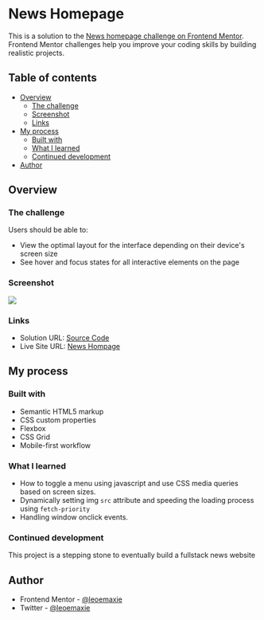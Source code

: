 # News Homepage

This is a solution to the [News homepage challenge on Frontend Mentor](https://www.frontendmentor.io/challenges/news-homepage-H6SWTa1MFl). Frontend Mentor challenges help you improve your coding skills by building realistic projects. 

## Table of contents

- [Overview](#overview)
  - [The challenge](#the-challenge)
  - [Screenshot](#screenshot)
  - [Links](#links)
- [My process](#my-process)
  - [Built with](#built-with)
  - [What I learned](#what-i-learned)
  - [Continued development](#continued-development)
- [Author](#author)

## Overview

### The challenge

Users should be able to:

- View the optimal layout for the interface depending on their device's screen size
- See hover and focus states for all interactive elements on the page

### Screenshot

![](./screenshot.jpg)

### Links

- Solution URL: [Source Code](https://github.com/leoemaxie/news-homepage)
- Live Site URL: [News Hompage ](https://leoemaxie-news-homepage.netlify.app)

## My process

### Built with

- Semantic HTML5 markup
- CSS custom properties
- Flexbox
- CSS Grid
- Mobile-first workflow

### What I learned

* How to toggle a menu using javascript and use CSS media queries based on screen sizes.
* Dynamically setting img `src` attribute and speeding the loading process using `fetch-priority`
* Handling window onclick events.

### Continued development

This project is a stepping stone to eventually build a fullstack news website

## Author

- Frontend Mentor - [@leoemaxie](https://www.frontendmentor.io/profile/leoemaxie)
- Twitter - [@leoemaxie](https://www.twitter.com/leoemaxie)